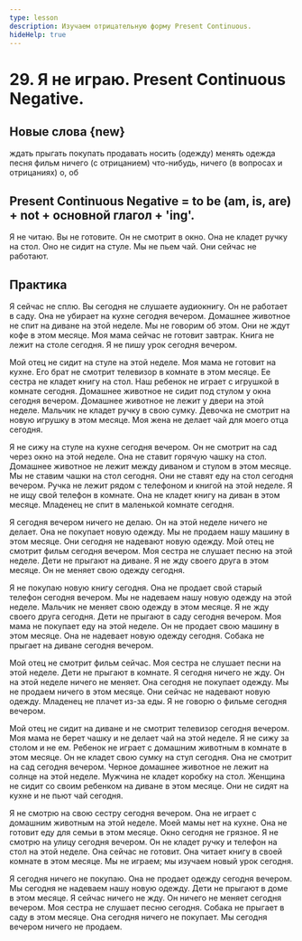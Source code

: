 ```yaml
---
type: lesson
description: Изучаем отрицательную форму Present Continuous.
hideHelp: true
---
```


# 29. Я не играю. Present Continuous Negative.

## Новые слова {new}

ждать
прыгать
покупать
продавать
носить (одежду)
менять
одежда
песня
фильм
ничего (с отрицанием)
что-нибудь, ничего (в вопросах и отрицаниях)
о, об

## Present Continuous Negative = to be (am, is, are) + not + основной глагол + 'ing'.

Я не читаю.
Вы не готовите.
Он не смотрит в окно.
Она не кладет ручку на стол.
Оно не сидит на стуле.
Мы не пьем чай.
Они сейчас не работают.

## Практика

Я сейчас не сплю.
Вы сегодня не слушаете аудиокнигу.
Он не работает в саду.
Она не убирает на кухне сегодня вечером.
Домашнее животное не спит на диване на этой неделе.
Мы не говорим об этом.
Они не ждут кофе в этом месяце.
Моя мама сейчас не готовит завтрак.
Книга не лежит на столе сегодня.
Я не пишу урок сегодня вечером.

Мой отец не сидит на стуле на этой неделе.
Моя мама не готовит на кухне.
Его брат не смотрит телевизор в комнате в этом месяце.
Ее сестра не кладет книгу на стол.
Наш ребенок не играет с игрушкой в комнате сегодня.
Домашнее животное не сидит под стулом у окна сегодня вечером.
Домашнее животное не лежит у двери на этой неделе.
Мальчик не кладет ручку в свою сумку.
Девочка не смотрит на новую игрушку в этом месяце.
Моя жена не делает чай для моего отца сегодня.

Я не сижу на стуле на кухне сегодня вечером.
Он не смотрит на сад через окно на этой неделе.
Она не ставит горячую чашку на стол.
Домашнее животное не лежит между диваном и стулом в этом месяце.
Мы не ставим чашки на стол сегодня.
Они не ставят еду на стол сегодня вечером.
Ручка не лежит рядом с телефоном и книгой на этой неделе.
Я не ищу свой телефон в комнате.
Она не кладет книгу на диван в этом месяце.
Младенец не спит в маленькой комнате сегодня.

Я сегодня вечером ничего не делаю.
Он на этой неделе ничего не делает.
Она не покупает новую одежду.
Мы не продаем нашу машину в этом месяце.
Они сегодня не надевают новую одежду.
Мой отец не смотрит фильм сегодня вечером.
Моя сестра не слушает песню на этой неделе.
Дети не прыгают на диване.
Я не жду своего друга в этом месяце.
Он не меняет свою одежду сегодня.

Я не покупаю новую книгу сегодня.
Она не продает свой старый телефон сегодня вечером.
Мы не надеваем нашу новую одежду на этой неделе.
Мальчик не меняет свою одежду в этом месяце.
Я не жду своего друга сегодня.
Дети не прыгают в саду сегодня вечером.
Моя мама не покупает еду на этой неделе.
Он не продает свою машину в этом месяце.
Она не надевает новую одежду сегодня.
Собака не прыгает на диване сегодня вечером.

Мой отец не смотрит фильм сейчас.
Моя сестра не слушает песни на этой неделе.
Дети не прыгают в комнате.
Я сегодня ничего не жду.
Он на этой неделе ничего не меняет.
Она сегодня не покупает одежду.
Мы не продаем ничего в этом месяце.
Они сейчас не надевают новую одежду.
Младенец не плачет из-за еды.
Я не говорю о фильме сегодня вечером.

Мой отец не сидит на диване и не смотрит телевизор сегодня вечером.
Моя мама не берет чашку и не делает чай на этой неделе.
Я не сижу за столом и не ем.
Ребенок не играет с домашним животным в комнате в этом месяце.
Он не кладет свою сумку на стул сегодня.
Она не смотрит на сад сегодня вечером.
Черное домашнее животное не лежит на солнце на этой неделе.
Мужчина не кладет коробку на стол.
Женщина не сидит со своим ребенком на диване в этом месяце.
Они не сидят на кухне и не пьют чай сегодня.

Я не смотрю на свою сестру сегодня вечером.
Она не играет с домашним животным на этой неделе.
Моей мамы нет на кухне.
Она не готовит еду для семьи в этом месяце.
Окно сегодня не грязное.
Я не смотрю на улицу сегодня вечером.
Он не кладет ручку и телефон на стол на этой неделе.
Она сейчас не готовит.
Она читает книгу в своей комнате в этом месяце.
Мы не играем; мы изучаем новый урок сегодня.

Я сегодня ничего не покупаю.
Она не продает одежду сегодня вечером.
Мы сегодня не надеваем нашу новую одежду.
Дети не прыгают в доме в этом месяце.
Я сейчас ничего не жду.
Он ничего не меняет сегодня вечером.
Моя сестра не слушает песню сегодня.
Собака не прыгает в саду в этом месяце.
Она сегодня ничего не покупает.
Мы сегодня вечером ничего не продаем.
